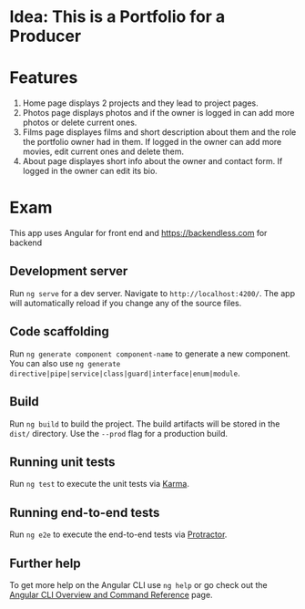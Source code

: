# Idea: This is a Portfolio for a Producer

# Features

   1. Home page displays 2 projects and they lead to project pages.
   2. Photos page displays photos and if the owner is logged in can add more photos or delete current ones.
   3. Films page displayes films and short description about them and the role the portfolio owner had in them. If logged in the owner can add more movies, edit current ones and delete them.
   4. About page displayes short info about the owner and contact form. If logged in the owner can edit its bio.

# Exam

This app uses Angular for front end and https://backendless.com for backend

## Development server

Run `ng serve` for a dev server. Navigate to `http://localhost:4200/`. The app will automatically reload if you change any of the source files.

## Code scaffolding

Run `ng generate component component-name` to generate a new component. You can also use `ng generate directive|pipe|service|class|guard|interface|enum|module`.

## Build

Run `ng build` to build the project. The build artifacts will be stored in the `dist/` directory. Use the `--prod` flag for a production build.

## Running unit tests

Run `ng test` to execute the unit tests via [Karma](https://karma-runner.github.io).

## Running end-to-end tests

Run `ng e2e` to execute the end-to-end tests via [Protractor](http://www.protractortest.org/).

## Further help

To get more help on the Angular CLI use `ng help` or go check out the [Angular CLI Overview and Command Reference](https://angular.io/cli) page.
